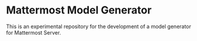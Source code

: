 Mattermost Model Generator
==========================

This is an experimental repository for the development of a model generator for Mattermost Server.


